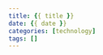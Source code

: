 ```yaml
---
title: {{ title }}
date: {{ date }}
categories: [technology] 
tags: []
---
```

> 

<!--more-->

###
